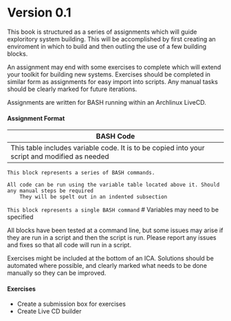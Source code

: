 Version 0.1
===========
This book is structured as a series of assignments which will guide exploritory system building. This will be accomplished by first creating an enviroment in which to build and then outling the use of a few building blocks.

An assignment may end with some exercises to complete which will extend your toolkit for building new systems. Exercises should be completed in similar form as assignments for easy import into scripts. Any manual tasks should be clearly marked for future iterations.

Assignments are written for BASH running within an Archlinux LiveCD.

#### Assignment Format ####

| BASH Code |
| -- |
| This table includes variable code. It is to be copied into your script and modified as needed |
```
This block represents a series of BASH commands.

All code can be run using the variable table located above it. Should any manual steps be required
    They will be spelt out in an indented subsection
```

`This block represents a single BASH command` # Variables may need to be specified

All blocks have been tested at a command line, but some issues may arise if they are run in a script and then the script is run. Please report any issues and fixes so that all code will run in a script.

Exercises might be included at the bottom of an ICA. Solutions should be automated where possible, and clearly marked what needs to be done manually so they can be improved.

#### Exercises ####
* Create a submission box for exercises
* Create Live CD builder

